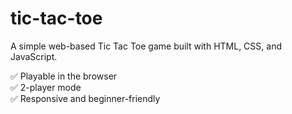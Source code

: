 # tic-tac-toe

A simple web-based Tic Tac Toe game built with HTML, CSS, and JavaScript.

✅ Playable in the browser  
✅ 2-player mode  
✅ Responsive and beginner-friendly

